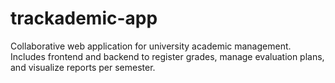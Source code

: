 # trackademic-app

Collaborative web application for university academic management. Includes frontend and backend to register grades, manage evaluation plans, and visualize reports per semester.

